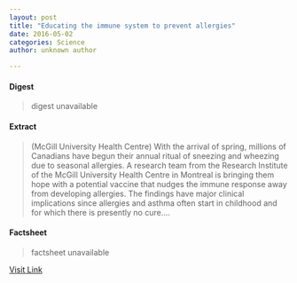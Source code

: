 ```yaml
---
layout: post
title: "Educating the immune system to prevent allergies"
date: 2016-05-02
categories: Science
author: unknown author

---
```



#### Digest
>digest unavailable

#### Extract
>(McGill University Health Centre) With the arrival of spring, millions of Canadians have begun their annual ritual of sneezing and wheezing due to seasonal allergies. A research team from the Research Institute of the McGill University Health Centre in Montreal is bringing them hope with a potential vaccine that nudges the immune response away from developing allergies. The findings have major clinical implications since allergies and asthma often start in childhood and for which there is presently no cure....

#### Factsheet
>factsheet unavailable

[Visit Link](http://www.eurekalert.org/pub_releases/2015-05/muhc-eti051315.php)


